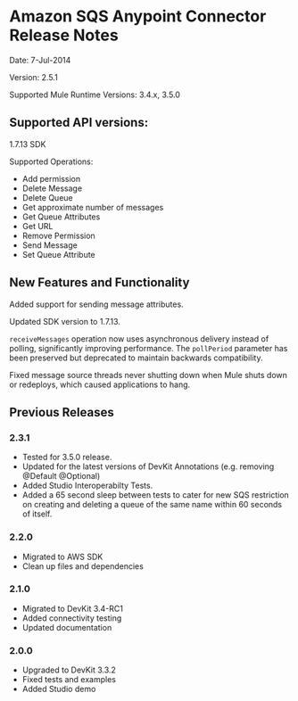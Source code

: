Amazon SQS Anypoint Connector Release Notes
==========================================

Date: 7-Jul-2014

Version: 2.5.1

Supported Mule Runtime Versions: 3.4.x, 3.5.0

Supported API versions:
-----------------------

1.7.13 SDK

Supported Operations:

* Add permission
* Delete Message
* Delete Queue
* Get approximate number of messages
* Get Queue Attributes
* Get URL
* Remove Permission
* Send Message
* Set Queue Attribute


New Features and Functionality
------------------------------

Added support for sending message attributes.

Updated SDK version to 1.7.13.

`receiveMessages` operation now uses asynchronous delivery instead of polling, significantly improving performance. The `pollPeriod` parameter has been preserved but deprecated to maintain backwards compatibility.

Fixed message source threads never shutting down when Mule shuts down or redeploys, which caused applications to hang.

Previous Releases
-----------------

### 2.3.1
- Tested for 3.5.0 release.
- Updated for the latest versions of DevKit Annotations (e.g. removing @Default @Optional)
- Added Studio Interoperabilty Tests.
- Added a 65 second sleep between tests to cater for new SQS restriction on creating and deleting a queue of the same name within 60 seconds of itself.

### 2.2.0
- Migrated to AWS SDK
- Clean up files and dependencies

### 2.1.0
- Migrated to DevKit 3.4-RC1
- Added connectivity testing
- Updated documentation

### 2.0.0
- Upgraded to DevKit 3.3.2
- Fixed tests and examples
- Added Studio demo
